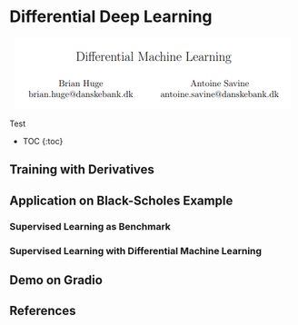 # Differential Deep Learning

<p align="center">
  <img src="/docs/assets/images/diff_ml_paper.png" />
</p>

Test <i class="fa fa-book"></i>

* TOC
{:toc}

## Training with Derivatives



## Application on Black-Scholes Example

### Supervised Learning as Benchmark

### Supervised Learning with Differential Machine Learning

## Demo on Gradio

## References